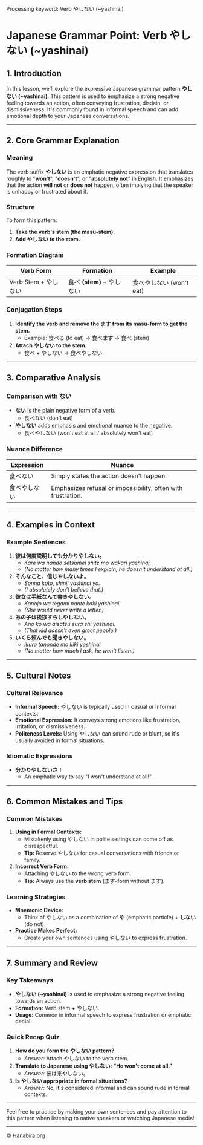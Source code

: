 Processing keyword: Verb やしない (~yashinai)
# Japanese Grammar Point: Verb やしない (~yashinai)

## 1. Introduction
In this lesson, we'll explore the expressive Japanese grammar pattern **やしない (~yashinai)**. This pattern is used to emphasize a strong negative feeling towards an action, often conveying frustration, disdain, or dismissiveness. It's commonly found in informal speech and can add emotional depth to your Japanese conversations.

---
## 2. Core Grammar Explanation
### Meaning
The verb suffix **やしない** is an emphatic negative expression that translates roughly to "**won't**", "**doesn't**", or "**absolutely not**" in English. It emphasizes that the action **will not** or **does not** happen, often implying that the speaker is unhappy or frustrated about it.
### Structure
To form this pattern:
1. **Take the verb's stem (the masu-stem).**
2. **Add やしない to the stem.**
### Formation Diagram
| Verb Form           | Formation                    | Example               |
|---------------------|------------------------------|-----------------------|
| Verb Stem + やしない | 食べ **(stem)** + やしない     | 食べやしない (won't eat) |
### Conjugation Steps
1. **Identify the verb and remove the ます from its masu-form to get the stem.**
   - Example: 食べる (to eat) → 食べ**ます** → 食べ (stem)
2. **Attach やしない to the stem.**
   - 食べ + やしない → 食べやしない
---
## 3. Comparative Analysis
### Comparison with ない
- **ない** is the plain negative form of a verb.
  - 食べない (don't eat)
- **やしない** adds emphasis and emotional nuance to the negative.
  - 食べやしない (won't eat at all / absolutely won't eat)
### Nuance Difference
| Expression      | Nuance                                        |
|-----------------|------------------------------------------------|
| 食べない         | Simply states the action doesn't happen.      |
| 食べやしない     | Emphasizes refusal or impossibility, often with frustration.|
---
## 4. Examples in Context
### Example Sentences
1. **彼は何度説明しても分かりやしない。**
   - *Kare wa nando setsumei shite mo wakari yashinai.*
   - *(No matter how many times I explain, he doesn't understand at all.)*
2. **そんなこと、信じやしないよ。**
   - *Sonna koto, shinji yashinai yo.*
   - *(I absolutely don't believe that.)*
3. **彼女は手紙なんて書きやしない。**
   - *Kanojo wa tegami nante kaki yashinai.*
   - *(She would never write a letter.)*
4. **あの子は挨拶すらしやしない。**
   - *Ano ko wa aisatsu sura shi yashinai.*
   - *(That kid doesn't even greet people.)*
5. **いくら頼んでも聞きやしない。**
   - *Ikura tanonde mo kiki yashinai.*
   - *(No matter how much I ask, he won't listen.)*
---
## 5. Cultural Notes
### Cultural Relevance
- **Informal Speech:** やしない is typically used in casual or informal contexts.
- **Emotional Expression:** It conveys strong emotions like frustration, irritation, or dismissiveness.
- **Politeness Levels:** Using やしない can sound rude or blunt, so it's usually avoided in formal situations.
### Idiomatic Expressions
- **分かりやしないさ！**
  - An emphatic way to say "I won't understand at all!"
---
## 6. Common Mistakes and Tips
### Common Mistakes
1. **Using in Formal Contexts:**
   - Mistakenly using やしない in polite settings can come off as disrespectful.
   - **Tip:** Reserve やしない for casual conversations with friends or family.
2. **Incorrect Verb Form:**
   - Attaching やしない to the wrong verb form.
   - **Tip:** Always use the **verb stem** (ます-form without ます).
### Learning Strategies
- **Mnemonic Device:**
  - Think of やしない as a combination of **や** (emphatic particle) + **しない** (do not).
- **Practice Makes Perfect:**
  - Create your own sentences using やしない to express frustration.
---
## 7. Summary and Review
### Key Takeaways
- **やしない (~yashinai)** is used to emphasize a strong negative feeling towards an action.
- **Formation:** Verb stem + やしない.
- **Usage:** Common in informal speech to express frustration or emphatic denial.
### Quick Recap Quiz
1. **How do you form the やしない pattern?**
   - *Answer:* Attach やしない to the verb stem.
2. **Translate to Japanese using やしない: "He won't come at all."**
   - *Answer:* 彼は来やしない。
3. **Is やしない appropriate in formal situations?**
   - *Answer:* No, it's considered informal and can sound rude in formal contexts.
---
Feel free to practice by making your own sentences and pay attention to this pattern when listening to native speakers or watching Japanese media!


---

© [Hanabira.org](https://hanabira.org)
